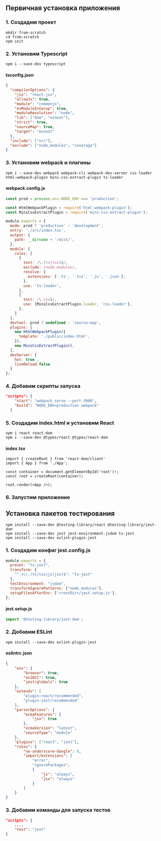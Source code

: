 ## Первичная установка приложения

### 1. Создадим проект
```
mkdir from-scratch
cd from-scratch
npm init
```

### 2. Установим Typescript
```
npm i --save-dev typescript
```

#### tsconfig.json
```json
{
  "compilerOptions": {
    "jsx": "react-jsx",
    "allowJs": true,
    "module": "commonjs",
    "esModuleInterop": true,
    "moduleResolution": "node",
    "lib": ["dom", "esnext"],
    "strict": true,
    "sourceMap": true,
    "target": "esnext"
  },
  "include": ["src"],
  "exclude": ["node_modules", "coverage"]
}
```

### 3. Установим webpack и плагины
```
npm i --save-dev webpack webpack-cli webpack-dev-server css-loader html-webpack-plugin mini-css-extract-plugin ts-loader
```

#### webpack.config.js
```js
const prod = process.env.NODE_ENV === 'production';

const HtmlWebpackPlugin = require('html-webpack-plugin');
const MiniCssExtractPlugin = require('mini-css-extract-plugin');

module.exports = {
  mode: prod ? 'production' : 'development',
  entry: './src/index.tsx',
  output: {
    path: __dirname + '/dist/',
  },
  module: {
    rules: [
      {
        test: /\.(ts|tsx)$/,
        exclude: /node_modules/,
        resolve: {
          extensions: ['.ts', '.tsx', '.js', '.json'],
        },
        use: 'ts-loader',
      },
      {
        test: /\.css$/,
        use: [MiniCssExtractPlugin.loader, 'css-loader'],
      },
    ]
  },
  devtool: prod ? undefined : 'source-map',
  plugins: [
    new HtmlWebpackPlugin({
      template: './public/index.html',
    }),
    new MiniCssExtractPlugin(),
  ],
  devServer: {
    hot: true ,
    liveReload:false
  }
};
```

### 4. Добавим скрипты запуска
```json
"scripts": {
    "start": "webpack serve --port 3000",
    "build": "NODE_ENV=production webpack"
  }
```

### 5. Создадим index.html и установим React
```
npm i react react-dom
npm i --save-dev @types/react @types/react-dom
```

#### index.tsx
```tsx
import { createRoot } from 'react-dom/client'
import { App } from './App';

const container = document.getElementById('root')!;
const root = createRoot(container);

root.render(<App />);
```

### 6. Запустим приложение


## Установка пакетов тестирования
```
npm install --save-dev @testing-library/react @testing-library/jest-dom
npm install --save-dev jest jest-environment-jsdom ts-jest
npm install --save-dev eslint-plugin-jest
```

### 1. Создадим конфиг jest.config.js
```js
module.exports = {
  preset: "ts-jest",
  transform: {
    "^.+\\.(ts|tsx|js|jsx)$": "ts-jest"
  },
  testEnvironment: "jsdom",
  transformIgnorePatterns: ["node_modules"],
  setupFilesAfterEnv: ['<rootDir>/jest.setup.js'],
};
```

#### jest.setup.js
```js
import '@testing-library/jest-dom';
```

### 2. Добавим ESLint
```
npm install --save-dev eslint-plugin-jest
```

#### eslintrc.json
```json
{
    "env": {
        "browser": true,
        "es2021": true,
        "jest/globals": true
    },
    "extends": [
        "plugin:react/recommended",
        "plugin:jest/recommended"
    ],
    "parserOptions": {
        "ecmaFeatures": {
            "jsx": true
        },
        "ecmaVersion": "latest",
        "sourceType": "module"
    },
    "plugins": ["react", "jest"],
    "rules": {
        "no-underscore-dangle": 0,
        "import/extensions": [
            "error",
            "ignorePackages",
            {
                "js": "always",
                "jsx": "always"
            }
        ]
    }
}
```

### 3. Добавим команды для запуска тестов
```json
"scripts": {
    ...,
    "test": "jest"
}
```

